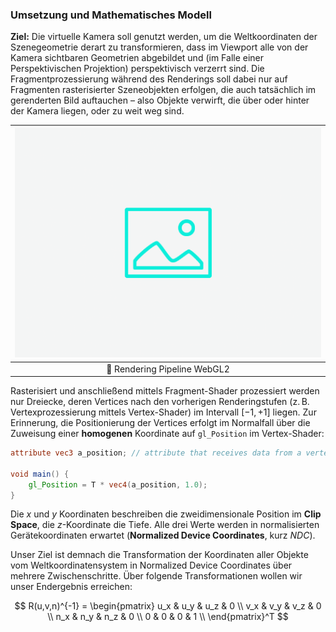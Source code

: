 
### Umsetzung und Mathematisches Modell

**Ziel:** Die virtuelle Kamera soll genutzt werden, um die Weltkoordinaten der Szenegeometrie derart zu transformieren, dass im Viewport alle von der Kamera sichtbaren Geometrien abgebildet und (im Falle einer Perspektivischen Projektion) perspektivisch verzerrt sind.
Die Fragmentprozessierung während des Renderings soll dabei nur auf Fragmenten rasterisierter Szeneobjekten erfolgen, die auch tatsächlich im gerenderten Bild auftauchen &ndash; also Objekte verwirft, die über oder hinter der Kamera liegen, oder zu weit weg sind.

| ![camera-model](../ph-secondary.png?as=webp) |
| :--------------: |
| :jigsaw: Rendering Pipeline WebGL2 |

Rasterisiert und anschließend mittels Fragment-Shader prozessiert werden nur Dreiecke, deren Vertices nach den vorherigen Renderingstufen (z.&thinsp;B. Vertexprozessierung mittels Vertex-Shader) im Intervall $[-1,+1]$ liegen. 
Zur Erinnerung, die Positionierung der Vertices erfolgt im Normalfall über die Zuweisung einer **homogenen** Koordinate auf `gl_Position` im Vertex-Shader:

``` glsl
attribute vec3 a_position; // attribute that receives data from a vertex buffer

void main() {
    gl_Position = T * vec4(a_position, 1.0);
}
```

Die $x$ und $y$ Koordinaten beschreiben die zweidimensionale Position im **Clip Space**, die $z$-Koordinate die Tiefe.
Alle drei Werte werden in normalisierten Gerätekoordinaten erwartet (**Normalized Device Coordinates**, kurz *NDC*).

Unser Ziel ist demnach die Transformation der Koordinaten aller Objekte vom Weltkoordinatensystem in Normalized Device Coordinates über mehrere Zwischenschritte.
Über folgende Transformationen wollen wir unser Endergebnis erreichen:

$$ R(u,v,n)^{-1} = \begin{pmatrix}
    u_x & u_y & u_z & 0 \\
    v_x & v_y & v_z & 0 \\
    n_x & n_y & n_z & 0 \\
    0 & 0 & 0 & 1 \\
\end{pmatrix}^T
$$